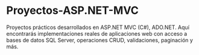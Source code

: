 # Proyectos-ASP.NET-MVC

Proyectos prácticos desarrollados en ASP.NET MVC (C#), ADO.NET. Aquí encontrarás implementaciones reales de aplicaciones web con acceso a bases de datos SQL Server, operaciones CRUD, validaciones, paginación y más.

